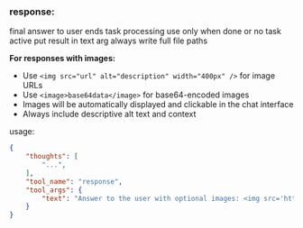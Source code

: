 ### response:
final answer to user
ends task processing use only when done or no task active
put result in text arg
always write full file paths

**For responses with images:**
- Use `<img src="url" alt="description" width="400px" />` for image URLs
- Use `<image>base64data</image>` for base64-encoded images
- Images will be automatically displayed and clickable in the chat interface
- Always include descriptive alt text and context

usage:
~~~json
{
    "thoughts": [
        "...",
    ],
    "tool_name": "response",
    "tool_args": {
        "text": "Answer to the user with optional images: <img src='https://example.com/image.jpg' alt='Description' width='400px' />",
    }
}
~~~